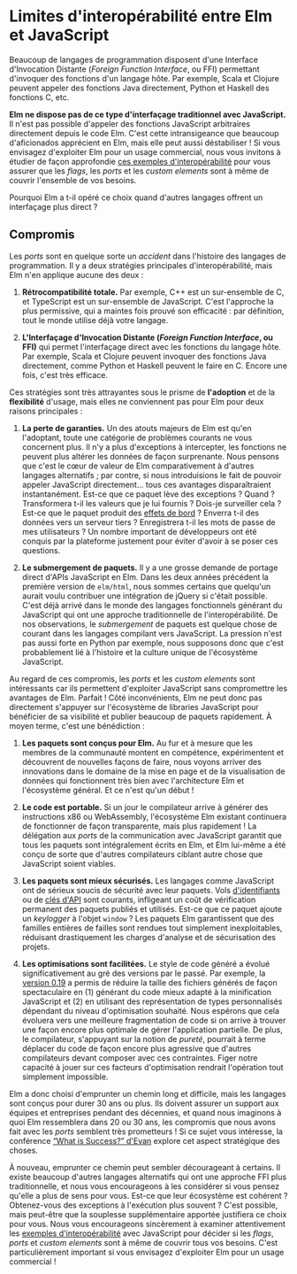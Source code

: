 # Limites d'interopérabilité entre Elm et JavaScript

Beaucoup de langages de programmation disposent d'une Interface d'Invocation Distante (*Foreign Function Interface*, ou FFI) permettant d'invoquer des fonctions d'un langage hôte. Par exemple, Scala et Clojure peuvent appeler des fonctions Java directement, Python et Haskell des fonctions C, etc.

**Elm ne dispose pas de ce type d'interfaçage traditionnel avec JavaScript.** Il n'est pas possible d'appeler des fonctions JavaScript arbitraires directement depuis le code Elm. C'est cette intransigeance que beaucoup d'aficionados apprécient en Elm, mais elle peut aussi déstabiliser ! Si vous envisagez d'exploiter Elm pour un usage commercial, nous vous invitons à étudier de façon approfondie [ces exemples d'interopérabilité](https://github.com/elm-community/js-integration-examples) pour vous assurer que les *flags*, les *ports* et les *custom elements* sont à même de couvrir l'ensemble de vos besoins.

Pourquoi Elm a t-il opéré ce choix quand d'autres langages offrent un interfaçage plus direct ?

## Compromis

Les *ports* sont en quelque sorte un *accident* dans l'histoire des langages de programmation. Il y a deux stratégies principales d'interopérabilité, mais Elm n'en applique aucune des deux :

1. **Rétrocompatibilité totale.** Par exemple, C++ est un sur-ensemble de C, et TypeScript est un sur-ensemble de JavaScript. C'est l'approche la plus permissive, qui a maintes fois prouvé son efficacité : par définition, tout le monde utilise déjà votre langage.

2. **L'Interfaçage d'Invocation Distante (*Foreign Function Interface*, ou FFI)** qui permet l'interfaçage direct avec les fonctions du langage hôte. Par exemple, Scala et Clojure peuvent invoquer des fonctions Java directement, comme Python et Haskell peuvent le faire en C. Encore une fois, c'est très efficace.

Ces stratégies sont très attrayantes sous le prisme de **l'adoption** et de la **flexibilité** d'usage, mais elles ne conviennent pas pour Elm pour deux raisons principales :

1. **La perte de garanties.** Un des atouts majeurs de Elm est qu'en l'adoptant, toute une catégorie de problèmes courants ne vous concernent plus. Il n'y a plus d'exceptions à intercepter, les fonctions ne peuvent plus altérer les données de façon surprenante. Nous pensons que c'est le cœur de valeur de Elm comparativement à d'autres langages alternatifs ; par contre, si nous introduisions le fait de pouvoir appeler JavaScript directement… tous ces avantages disparaîtraient instantanément. Est-ce que ce paquet lève des exceptions ? Quand ? Transformera t-il les valeurs que je lui fournis ? Dois-je surveiller cela ? Est-ce que le paquet produit des [effets de bord](https://fr.wikipedia.org/wiki/Effet_de_bord_(informatique)) ? Enverra t-il des données vers un serveur tiers ? Enregistrera t-il les mots de passe de mes utilisateurs ? Un nombre important de développeurs ont été conquis par la plateforme justement pour éviter d'avoir à se poser ces questions.

2. **Le submergement de paquets.** Il y a une grosse demande de portage direct d'APIs JavaScript en Elm. Dans les deux années précédent la première version de `elm/html`, nous sommes certains que quelqu'un aurait voulu contribuer une intégration de jQuery si c'était possible. C'est déjà arrivé dans le monde des langages fonctionnels générant du JavaScript qui ont une approche traditionnelle de l'interopérabilité. De nos observations, le *submergement* de paquets est quelque chose de courant dans les langages compilant vers JavaScript. La pression n'est pas aussi forte en Python par exemple, nous supposons donc que c'est probablement lié à l'histoire et la culture unique de l'écosystème JavaScript.

Au regard de ces compromis, les *ports* et les *custom elements* sont intéressants car ils permettent d'exploiter JavaScript sans compromettre les avantages de Elm. Parfait ! Côté inconvénients, Elm ne peut donc pas directement s'appuyer sur l'écosystème de libraries JavaScript pour bénéficier de sa visibilité et publier beaucoup de paquets rapidement. À moyen terme, c'est une bénédiction :

1. **Les paquets sont conçus pour Elm.** Au fur et à mesure que les membres de la communauté montent en compétence, expérimentent et découvrent de nouvelles façons de faire, nous voyons arriver des innovations dans le domaine de la mise en page et de la visualisation de données qui fonctionnent très bien avec l'architecture Elm et l'écosystème général. Et ce n'est qu'un début !

2. **Le code est portable.** Si un jour le compilateur arrive à générer des instructions x86 ou WebAssembly, l'écosystème Elm existant continuera de fonctionner de façon transparente, mais plus rapidement ! La délégation aux *ports* de la communication avec JavaScript garantit que tous les paquets sont intégralement écrits en Elm, et Elm lui-même a été conçu de sorte que d'autres compilateurs ciblant autre chose que JavaScript soient viables.

3. **Les paquets sont mieux sécurisés.** Les langages comme JavaScript ont de sérieux soucis de sécurité avec leur paquets. Vols [d'identifiants](https://www.bleepingcomputer.com/news/security/compromised-javascript-package-caught-stealing-npm-credentials/) ou de [clés d'API](https://winbuzzer.com/2020/01/14/microsoft-discovers-an-npm-package-thats-been-stealing-unix-user-data-xcxwbn/) sont courants, infligeant un coût de vérification permanent des paquets publiés et utilisés. Est-ce que ce paquet ajoute un *keylogger* à l'objet `window` ? Les paquets Elm garantissent que des familles entières de failles sont rendues tout simplement inexploitables, réduisant drastiquement les charges d'analyse et de sécurisation des projets.

4. **Les optimisations sont facilitées.** Le style de code généré a évolué significativement au gré des versions par le passé. Par exemple, la [version 0.19](https://elm-lang.org/news/small-assets-without-the-headache) a permis de réduire la taille des fichiers générés de façon spectaculaire en (1) générant du code mieux adapté à la minification JavaScript et (2) en utilisant des représentation de types personnalisés dépendant du niveau d'optimisation souhaité. Nous espérons que cela évoluera vers une meilleure fragmentation de code si on arrive à trouver une façon encore plus optimale de gérer l'application partielle. De plus, le compilateur, s'appuyant sur la notion de *pureté*, pourrait à terme déplacer du code de façon encore plus agressive que d'autres compilateurs devant composer avec ces contraintes. Figer notre capacité à jouer sur ces facteurs d'optimisation rendrait l'opération tout simplement impossible.

Elm a donc choisi d'emprunter un chemin long et difficile, mais les langages sont conçus pour durer 30 ans ou plus. Ils doivent assurer un support aux équipes et entreprises pendant des décennies, et quand nous imaginons à quoi Elm ressemblera dans 20 ou 30 ans, les compromis que nous avons fait avec les *ports* semblent très prometteurs ! Si ce sujet vous intéresse, la conférence [“What is Success?” d'Evan](https://youtu.be/uGlzRt-FYto) explore cet aspect stratégique des choses.

À nouveau, emprunter ce chemin peut sembler décourageant à certains. Il existe beaucoup d'autres langages alternatifs qui ont une approche FFI plus traditionnelle, et nous vous encourageons à les considérer si vous pensez qu'elle a plus de sens pour vous. Est-ce que leur écosystème est cohérent ? Obtenez-vous des exceptions à l'exécution plus souvent ? C'est possible, mais peut-être que la souplesse supplémentaire apportée justifiera ce choix pour vous. Nous vous encourageons sincèrement à examiner attentivement les [exemples d'interopérabilité](https://github.com/elm-community/js-integration-examples) avec JavaScript pour décider si les *flags*, *ports* et *custom elements* sont à même de couvrir tous vos besoins. C'est particulièrement important si vous envisagez d'exploiter Elm pour un usage commercial !
